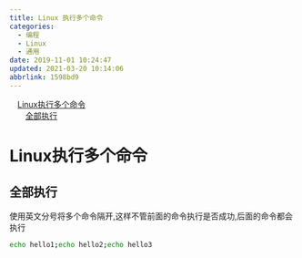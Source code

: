 ```yaml
---
title: Linux 执行多个命令
categories: 
  - 编程
  - Linux
  - 通用
date: 2019-11-01 10:24:47
updated: 2021-03-20 10:14:06
abbrlink: 1598bd9
---
```

<div id='my_toc'><a href="/blog/1598bd9/#Linux执行多个命令" class="header_1">Linux执行多个命令</a>&nbsp;<br><a href="/blog/1598bd9/#全部执行" class="header_2">全部执行</a>&nbsp;<br></div>
<style>.header_1{margin-left: 1em;}.header_2{margin-left: 2em;}.header_3{margin-left: 3em;}.header_4{margin-left: 4em;}.header_5{margin-left: 5em;}.header_6{margin-left: 6em;}</style>
<!--more-->
<script>if (navigator.platform.search('arm')==-1){document.getElementById('my_toc').style.display = 'none';}var e,p = document.getElementsByTagName('p');while (p.length>0) {e = p[0];e.parentElement.removeChild(e);}</script>

<!--end-->
# Linux执行多个命令
## 全部执行
使用英文分号将多个命令隔开,这样不管前面的命令执行是否成功,后面的命令都会执行
```bash
echo hello1;echo hello2;echo hello3
```
